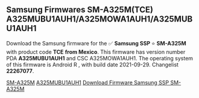 <h2>Samsung Firmwares SM-A325M(TCE) A325MUBU1AUH1/A325MOWA1AUH1/A325MUBU1AUH1</h2>
Download the Samsung firmware for the ✅ <strong>Samsung SSP </strong> ⭐ <strong>SM-A325M</strong> with product code <strong>TCE</strong> <strong> from Mexico</strong>. This firmware has version number PDA <strong>A325MUBU1AUH1</strong> and CSC A325MOWA1AUH1. The operating system of this firmware is Android R , with build date 2021-09-29. Changelist <strong>22267077</strong>.


[SM-A325M](https://samfirm.shop/samsung/model/SM-A325M)
[A325MUBU1AUH1](https://samfirm.shop/samsung/pda/A325MUBU1AUH1)
[Download Firmware Samsung SSP SM-A325M](https://samfirm.shop/samsung/firmware/461174)
